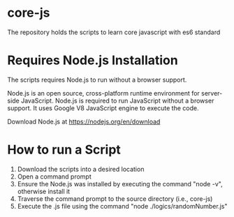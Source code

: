 # core-js
The repository holds the scripts to learn core javascript with es6 standard


# Requires Node.js Installation
The scripts requires Node.js to run without a browser support.

Node.js is an open source, cross-platform runtime environment for server-side JavaScript. Node.js is required to run JavaScript without a browser support. It uses Google V8 JavaScript engine to execute the code. 

Download Node.js at https://nodejs.org/en/download

# How to run a Script
1. Download the scripts into a desired location
2. Open a command prompt
3. Ensure the Node.js was installed by executing the command "node -v", otherwise install it
4. Traverse the command prompt to the source directory (i.e., core-js)
5. Execute the .js file using the command "node ./logics/randomNumber.js"
